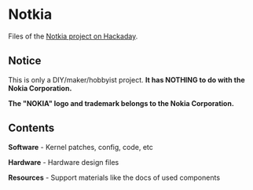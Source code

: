 # Notkia

Files of the [Notkia project on Hackaday](https://hackaday.io/project/185645-notkia).

## Notice
This is only a DIY/maker/hobbyist project. **It has NOTHING to do with the Nokia Corporation.**

**The "NOKIA" logo and trademark belongs to the Nokia Corporation.**

## Contents
**Software** - Kernel patches, config, code, etc

**Hardware** - Hardware design files

**Resources** - Support materials like the docs of used components

